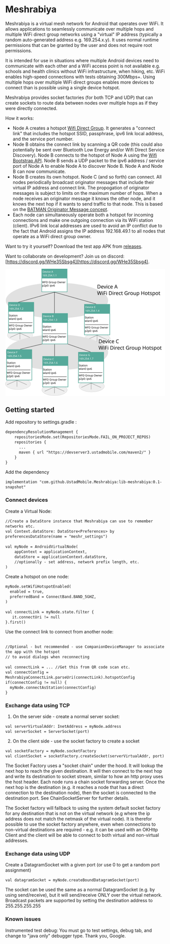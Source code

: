 # Meshrabiya

Meshrabiya is a virtual mesh network for Android that operates over WiFi. It allows applications
to seamlessly communicate over multiple hops and multiple WiFi direct group networks using a 
"virtual" IP address (typically a random auto-generated address e.g. 169.254.x.y). It uses normal
runtime permissions that can be granted by the user and does not require root permissions.

It is intended for use in situations where multiple Android devices need to communicate with each 
other and a WiFi access point is not available e.g. schools and health clinics without WiFi 
infrastructure, when hiking, etc. WiFi enables high-speed connections with tests obtaining 300Mbps+.
Using multiple hops over multiple WiFi direct groups enables more devices to connect than is possible
using a single device hotspot.

Meshrabiya provides socket factories (for both TCP and UDP) that can create sockets to route data 
between nodes over multiple hops as if they were directly connected.

How it works:

* Node A creates a hotspot [Wifi Direct Group](https://developer.android.com/reference/android/net/wifi/p2p/WifiP2pManager#createGroup(android.net.wifi.p2p.WifiP2pManager.Channel,%20android.net.wifi.p2p.WifiP2pManager.ActionListener)). 
  It generates a "connect link" that includes the hotspot SSID, passphrase, ipv6 link local address, 
  and the service port number.
* Node B obtains the connect link by scanning a QR code (this could also potentially be sent over
  Bluetooth Low Energy and/or Wifi Direct Service Discovery). Node B connects to the hotspot of 
  Node A using the [Wifi Bootstrap API](https://developer.android.com/guide/topics/connectivity/wifi-bootstrap).
  Node B sends a UDP packet to the ipv6 address / service port of Node A to enable Node A to discover
  Node B. Node A and Node B can now communicate.
* Node B creates its own hotspot. Node C (and so forth) can connect. All nodes periodically broadcast
  originator messages that include their virtual IP address and connect link. The propogation of
  originator messages is subject to limits on the maximum number of hops. When a node receives an
  originator message it knows the other node, and it knows the next hop if it wants to send traffic
  to that node. This is based on the [BATMAN Originator Message concept](https://www.open-mesh.org/doc/batman-adv/OGM.html).
* Each node can simultaneously operate both a hotspot for incoming connections and make one outgoing
  connection via its WiFi station (client). IPv6 link local addresses are used to avoid an IP conflict
  due to the fact that Android assigns the IP address 192.168.49.1 to all nodes that operate as a 
  WiFi direct group owner.

Want to try it yourself? Download the test app APK from [releases](https://github.com/UstadMobile/Meshrabiya/releases).

Want to collaborate on development? Join us on discord: [https://discord.gg/WHe35Sbsg4](https://discord.gg/WHe35Sbsg4).

![Diagram](doc/android-wifi-networking.svg)

## Getting started

Add repository to settings.gradle :
```
dependencyResolutionManagement {
    repositoriesMode.set(RepositoriesMode.FAIL_ON_PROJECT_REPOS)
    repositories {
      ...
      maven { url "https://devserver3.ustadmobile.com/maven2/" }
    }
}       
```

Add the dependency
```
implementation "com.github.UstadMobile.Meshrabiya:lib-meshrabiya:0.1-snapshot"
```

### Connect devices

Create a Virtual Node:

```
//Create a DataStore instance that Meshrabiya can use to remember networks etc.
val Context.dataStore: DataStore<Preferences> by preferencesDataStore(name = "meshr_settings")

val myNode = AndroidVirtualNode(
    appContext = applicationContext,
    dataStore = applicationContext.dataStore,
    //optionally - set address, network prefix length, etc.
)

```

Create a hotspot on one node:

```
myNode.setWifiHotspotEnabled(
  enabled = true,
  preferredBand = ConnectBand.BAND_5GHZ,
)

val connectLink = myNode.state.filter {
   it.connectUri != null
}.first()

```

Use the connect link to connect from another node:
```

//Optional - but recommended - use CompanionDeviceManager to associate the app with the hotspot
// to avoid dialogs when reconnecting

val connectLink = ... //Get this from QR code scan etc.
val connectConfig = MeshrabiyaConnectLink.parseUri(connectLink).hotspotConfig
if(connectConfig != null) {
  myNode.connectAsStation(connectConfig)
}

```

### Exchange data using TCP

1. On the server side - create a normal server socket:
```
val serverVirtualAddr: InetAddress = myNode.address 
val serverSocket = ServerSocket(port)
```

2. On the client side - use the socket factory to create a socket
```
val socketFactory = myNode.socketFactory
val clientSocket = socketFactory.createSocket(serverVirtualAddr, port)
```

The Socket Factory uses a "socket chain" under the hood. It will lookup the next hop to reach the
given destination. It will then connect to the next hop and write its destination to socket stream,
similar to how an http proxy uses the host header. Each node runs a chain socket forwarding server. 
Once the next hop is the destination (e.g. it reaches a node that has a direct connection to the 
destination node), then the socket is connected to the destination port. See ChainSocketServer for
further details.

The Socket factory will fallback to using the system default socket factory for any destination that
is not on the virtual network (e.g where the ip address does not match the netmask of the virtual 
node). It is therefor possible to use the socket factory anywhere, even when connections to non-virtual
destinations are required - e.g. it can be used with an OKHttp Client and the client will be able to
connect to both virtual and non-virtual addresses.

### Exchange data using UDP

Create a DatagramSocket with a given port (or use 0 to get a random port assignment)
```
val datagramSocket = myNode.createBoundDatagramSocket(port)
```

The socket can be used the same as a normal DatagramSocket (e.g. by using send/receive), but it will 
send/receive ONLY over the virtual network. Broadcast packets are supported by setting the 
destination address to 255.255.255.255

### Known issues

Instrumented test debug: You must go to test settings, debug tab, and change to "java only" 
debugger type. Thank you, Google.

